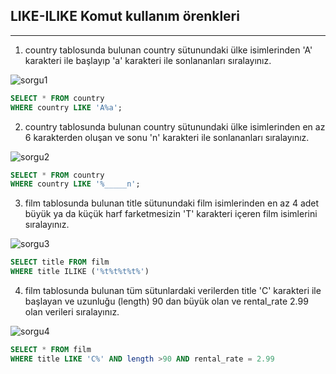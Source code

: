 ## LIKE-ILIKE Komut kullanım örenkleri
---

1. country tablosunda bulunan country sütunundaki ülke isimlerinden 'A' karakteri ile başlayıp 'a' karakteri ile sonlananları sıralayınız.

![sorgu1](.\like1.jpg)

```SQL
SELECT * FROM country
WHERE country LIKE 'A%a';

```

2. country tablosunda bulunan country sütunundaki ülke isimlerinden en az 6 karakterden oluşan ve sonu 'n' karakteri ile sonlananları sıralayınız.

![sorgu2](.\like2.jpg)

```SQL
SELECT * FROM country
WHERE country LIKE '%_____n';
```

3. film tablosunda bulunan title sütunundaki film isimlerinden en az 4 adet büyük ya da küçük harf farketmesizin 'T' karakteri içeren film isimlerini sıralayınız.

![sorgu3](.\like3.jpg)

```SQL
SELECT title FROM film 
WHERE title ILIKE ('%t%t%t%t%')
```

4. film tablosunda bulunan tüm sütunlardaki verilerden title 'C' karakteri ile başlayan ve uzunluğu (length) 90 dan büyük olan ve rental_rate 2.99 olan verileri sıralayınız.


![sorgu4](.\like4.jpg)

```SQL
SELECT * FROM film 
WHERE title LIKE 'C%' AND length >90 AND rental_rate = 2.99
```

